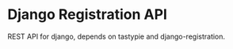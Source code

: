 Django Registration API
============================

REST API for django, depends on tastypie and django-registration.
